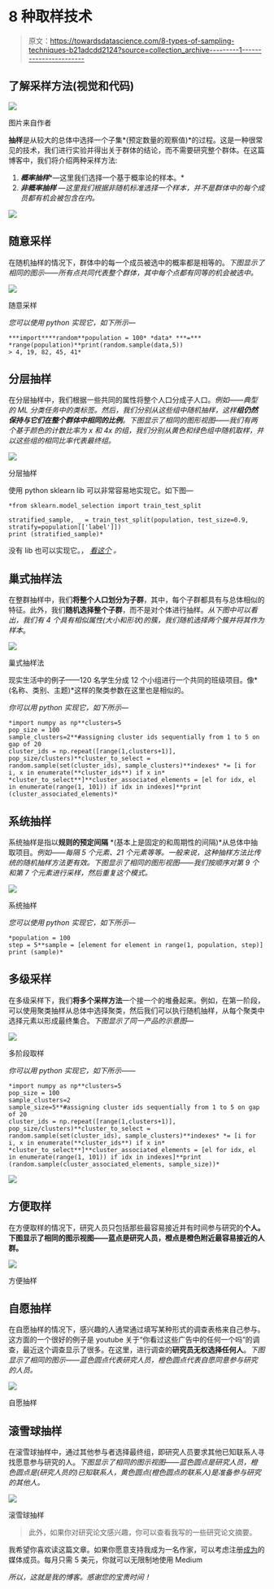 # 8 种取样技术

> 原文：<https://towardsdatascience.com/8-types-of-sampling-techniques-b21adcdd2124?source=collection_archive---------1----------------------->

## 了解采样方法(视觉和代码)

![](img/368ce7cd66b8811a5a094c1d456aa9f4.png)

图片来自作者

**抽样**是从较大的总体中选择一个子集*(预定数量的观察值)*的过程。这是一种很常见的技术，我们进行实验并得出关于群体的结论，而不需要研究整个群体。在这篇博客中，我们将介绍两种采样方法:

1.  ***概率抽样****—这里我们选择一个基于概率论的样本。*
2.  ***非概率抽样*** *—这里我们根据非随机标准选择一个样本，并不是群体中的每个成员都有机会被包含在内。*

![](img/da42f9e22e06cc9d112318198fb693f1.png)

## 随意采样

在随机抽样的情况下，群体中的每一个成员被选中的概率都是相等的。*下图显示了相同的图示——所有点共同代表整个群体，其中每个点都有同等的机会被选中。*

![](img/12e67a91f5a39585ac62955cffa62dd0.png)

随意采样

*您可以使用 python 实现它，如下所示—*

```
***import****random**population = 100* *data* ***=*** *range(population)**print(random.sample(data,5))
> 4, 19, 82, 45, 41*
```

## 分层抽样

在分层抽样中，我们根据一些共同的属性将整个人口分成子人口。*例如——典型的 ML 分类任务中的类标签。*然后，我们分别从这些组中随机抽样，这样**组仍然保持与它们在整个群体中相同的比例***。下图显示了相同的图形视图——我们有两个基于颜色的计数比率为 x 和 4x 的组，我们分别从黄色和绿色组中随机取样，并以这些组的相同比率代表最终组。*

![](img/ad500921a13664c7c4b7e3df6a04099c.png)

分层抽样

使用 python sklearn lib 可以非常容易地实现它。如下图—

```
*from sklearn.model_selection import train_test_split

stratified_sample, _ = train_test_split(population, test_size=0.9, stratify=population[['label']])
print (stratified_sample)*
```

没有 lib 也可以实现它。， [*看这个*](https://www.statology.org/stratified-sampling-pandas/) *。*

## 巢式抽样法

在整群抽样中，我们**将整个人口划分为子群**，其中，每个子群都具有与总体相似的特征。此外，我们**随机选择整个子群**，而不是对个体进行抽样。*从下图中可以看出，我们有 4 个具有相似属性(大小和形状)的簇，我们随机选择两个簇并将其作为样本*。

![](img/59d35cb1c97c941a367772415de53c9c.png)

巢式抽样法

现实生活中的例子——120 名学生分成 12 个小组进行一个共同的班级项目。像*(名称、类别、主题)*这样的聚类参数在这里也是相似的。

*你可以用 python 实现它，如下所示—*

```
*import numpy as np**clusters=5
pop_size = 100
sample_clusters=2**#assigning cluster ids sequentially from 1 to 5 on gap of 20
cluster_ids = np.repeat([range(1,clusters+1)], pop_size/clusters)**cluster_to_select = random.sample(set(cluster_ids), sample_clusters)**indexes* *= [i for i, x in enumerate(**cluster_ids**) if x in* *cluster_to_select**]**cluster_associated_elements = [el for idx, el in enumerate(range(1, 101)) if idx in indexes]**print (cluster_associated_elements)*
```

## 系统抽样

系统抽样是指以**规则的预定间隔** *(基本上是固定的和周期性的间隔)*从总体中抽取项目。*例如——每隔 5 个元素、21 个元素等等。一般来说，这种抽样方法比传统的随机抽样方法更有效。*下图显示了相同的图形视图——我们按顺序对第 9 个和第 7 个元素进行采样，然后重复这个模式。**

![](img/b041e86a7b4ee1588cbb8df75dd43ffd.png)

系统抽样

*您可以使用 python 实现它，如下所示—*

```
*population = 100
step = 5**sample = [element for element in range(1, population, step)]
print (sample)*
```

## **多级采样**

在多级采样下，我们**将多个采样方法**一个接一个的堆叠起来。例如，在第一阶段，可以使用聚类抽样从总体中选择聚类，然后我们可以执行随机抽样，从每个聚类中选择元素以形成最终集合。*下图显示了同一产品的示意图—*

![](img/ec5c0ca8435942e9a01dc2b505ecac75.png)

多阶段取样

*你可以用 python 实现它，如下所示——*

```
*import numpy as np**clusters=5
pop_size = 100
sample_clusters=2
sample_size=5**#assigning cluster ids sequentially from 1 to 5 on gap of 20
cluster_ids = np.repeat([range(1,clusters+1)], pop_size/clusters)**cluster_to_select = random.sample(set(cluster_ids), sample_clusters)**indexes* *= [i for i, x in enumerate(**cluster_ids**) if x in* *cluster_to_select**]**cluster_associated_elements = [el for idx, el in enumerate(range(1, 101)) if idx in indexes]**print (random.sample(cluster_associated_elements, sample_size))*
```

![](img/eff0602aedcb47f9fe1f006baa2eb014.png)

## **方便取样**

在方便取样的情况下，研究人员只包括那些最容易接近并有时间参与研究的**个人。下图显示了相同的图示视图——蓝点是研究人员，橙点是橙色附近最容易接近的人群。**

![](img/0b5c1db026a59eb957b3cee1eec48330.png)

方便抽样

## **自愿抽样**

在自愿抽样的情况下，感兴趣的人通常通过填写某种形式的调查表格来自己参与。这方面的一个很好的例子是 youtube 关于“你看过这些广告中的任何一个吗”的调查，最近这个调查显示了很多。在这里，进行调查的**研究员无权选择任何人**。*下图显示了相同的图示——蓝色圆点代表研究人员，橙色圆点代表自愿同意参与研究的人员。*

![](img/157945e38bba08a7909864a3a2415475.png)

自愿抽样

## 滚雪球抽样

在滚雪球抽样中，通过其他参与者选择最终组，即研究人员要求其他已知联系人寻找愿意参与研究的人。*下图显示了相同的图示视图——蓝色圆点是研究人员，橙色圆点是(研究人员的)已知联系人，黄色圆点(橙色圆点的联系人)是准备参与研究的其他人。*

![](img/60eb4380cbba6d0e6de8e1369e9e9711.png)

滚雪球抽样

> 此外，如果你对研究论文感兴趣，你可以查看我写的一些研究论文摘要。

我希望你喜欢读这篇文章。如果你愿意支持我成为一名作家，可以考虑注册[成为](https://prakhar-mishra.medium.com/membership)的媒体成员。每月只需 5 美元，你就可以无限制地使用 Medium

*所以，这就是我的博客。感谢您的宝贵时间！*